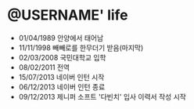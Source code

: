 @USERNAME' life
===============

- 01/04/1989 안양에서 태어남
- 11/11/1998 빼빼로를 한무더기 받음(마지막)
- 02/03/2008 국민대학교 입학
- 08/02/2011 전역
- 15/07/2013 네이버 인턴 시작
- 06/12/2013 네이버 인턴 종료
- 09/12/2013 제니퍼 소프트 '다빈치' 입사 이력서 작성 시작